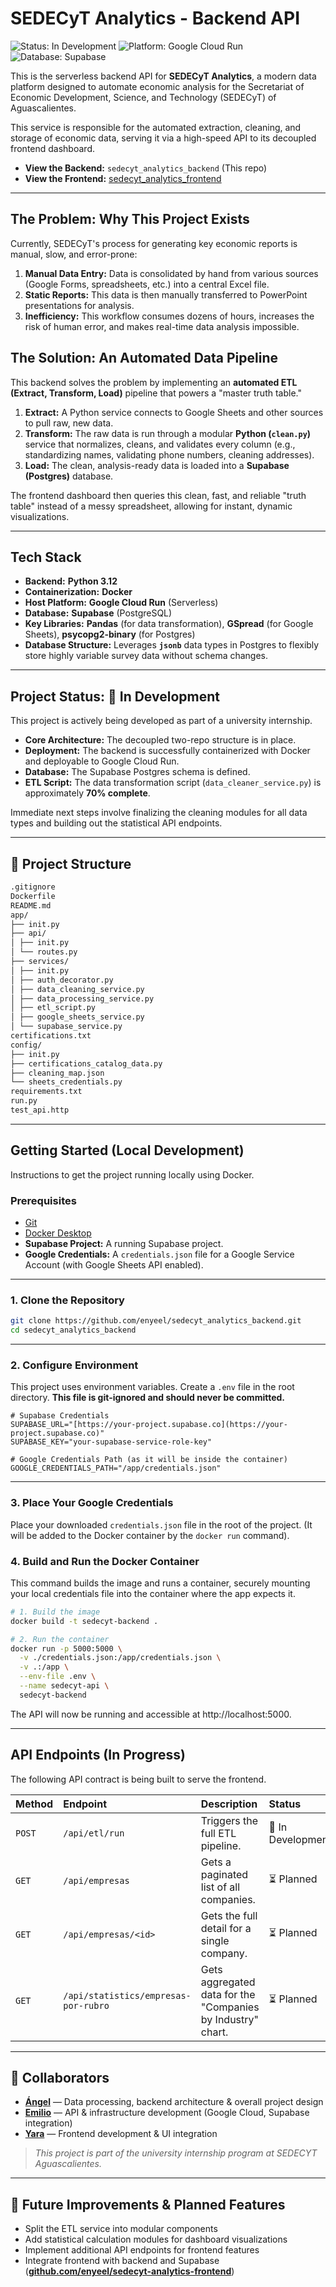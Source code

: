 # SEDECyT Analytics - Backend API

![Status: In Development](https://img.shields.io/badge/status-in%20development-yellow)
![Platform: Google Cloud Run](https://img.shields.io/badge/Platform-Google%20Cloud%20Run-blue)
![Database: Supabase](https://img.shields.io/badge/Database-Supabase%20(Postgres)-green)

This is the serverless backend API for **SEDECyT Analytics**, a modern data platform designed to automate economic analysis for the Secretariat of Economic Development, Science, and Technology (SEDECyT) of Aguascalientes.

This service is responsible for the automated extraction, cleaning, and storage of economic data, serving it via a high-speed API to its decoupled frontend dashboard.

* **View the Backend:** `sedecyt_analytics_backend` (This repo)
* **View the Frontend:** [sedecyt_analytics_frontend](https://github.com/enyeel/sedecyt_analytics_frontend)
***

## The Problem: Why This Project Exists

Currently, SEDECyT's process for generating key economic reports is manual, slow, and error-prone:
1.  **Manual Data Entry:** Data is consolidated by hand from various sources (Google Forms, spreadsheets, etc.) into a central Excel file.
2.  **Static Reports:** This data is then manually transferred to PowerPoint presentations for analysis.
3.  **Inefficiency:** This workflow consumes dozens of hours, increases the risk of human error, and makes real-time data analysis impossible.

## The Solution: An Automated Data Pipeline

This backend solves the problem by implementing an **automated ETL (Extract, Transform, Load)** pipeline that powers a "master truth table."

1.  **Extract:** A Python service connects to Google Sheets and other sources to pull raw, new data.
2.  **Transform:** The raw data is run through a modular **Python (`clean.py`)** service that normalizes, cleans, and validates every column (e.g., standardizing names, validating phone numbers, cleaning addresses).
3.  **Load:** The clean, analysis-ready data is loaded into a **Supabase (Postgres)** database.

The frontend dashboard then queries this clean, fast, and reliable "truth table" instead of a messy spreadsheet, allowing for instant, dynamic visualizations.

***

## Tech Stack

* **Backend:** **Python 3.12**
* **Containerization:** **Docker**
* **Host Platform:** **Google Cloud Run** (Serverless)
* **Database:** **Supabase** (PostgreSQL)
* **Key Libraries:** **Pandas** (for data transformation), **GSpread** (for Google Sheets), **psycopg2-binary** (for Postgres)
* **Database Structure:** Leverages **`jsonb`** data types in Postgres to flexibly store highly variable survey data without schema changes.

***

## Project Status: 🚧 In Development

This project is actively being developed as part of a university internship.

* **Core Architecture:** The decoupled two-repo structure is in place.
* **Deployment:** The backend is successfully containerized with Docker and deployable to Google Cloud Run.
* **Database:** The Supabase Postgres schema is defined.
* **ETL Script:** The data transformation script (`data_cleaner_service.py`) is approximately **70% complete**.

Immediate next steps involve finalizing the cleaning modules for all data types and building out the statistical API endpoints.

***

## 📂 Project Structure 

```bash
.gitignore
Dockerfile
README.md
app/
├── init.py
├── api/
│ ├── init.py
│ └── routes.py
├── services/
│ ├── init.py
│ ├── auth_decorator.py
│ ├── data_cleaning_service.py
│ ├── data_processing_service.py
│ ├── etl_script.py
│ ├── google_sheets_service.py
│ └── supabase_service.py
certifications.txt
config/
├── init.py
├── certifications_catalog_data.py
├── cleaning_map.json
└── sheets_credentials.py
requirements.txt
run.py
test_api.http
```

***

## Getting Started (Local Development)

Instructions to get the project running locally using Docker.

### Prerequisites

* [Git](https://git-scm.com/downloads)
* [Docker Desktop](https://www.docker.com/products/docker-desktop/)
* **Supabase Project:** A running Supabase project.
* **Google Credentials:** A `credentials.json` file for a Google Service Account (with Google Sheets API enabled).

***

### 1. Clone the Repository

```bash
git clone https://github.com/enyeel/sedecyt_analytics_backend.git
cd sedecyt_analytics_backend
```

***

### 2. Configure Environment

This project uses environment variables. Create a `.env` file in the root directory. **This file is git-ignored and should never be committed.**

```.env
# Supabase Credentials
SUPABASE_URL="[https://your-project.supabase.co](https://your-project.supabase.co)"
SUPABASE_KEY="your-supabase-service-role-key"

# Google Credentials Path (as it will be inside the container)
GOOGLE_CREDENTIALS_PATH="/app/credentials.json"
```

***

### 3. Place Your Google Credentials

Place your downloaded `credentials.json` file in the root of the project. (It will be added to the Docker container by the `docker run` command).

### 4. Build and Run the Docker Container

This command builds the image and runs a container, securely mounting your local credentials file into the container where the app expects it.

```bash
# 1. Build the image
docker build -t sedecyt-backend .

# 2. Run the container
docker run -p 5000:5000 \
  -v ./credentials.json:/app/credentials.json \
  -v .:/app \
  --env-file .env \
  --name sedecyt-api \
  sedecyt-backend
```
The API will now be running and accessible at http://localhost:5000.

***

## API Endpoints (In Progress)

The following API contract is being built to serve the frontend.

| Method | Endpoint | Description | Status |
| :--- | :--- | :--- | :--- |
| `POST` | `/api/etl/run` | Triggers the full ETL pipeline. | 🚧 In Development |
| `GET` | `/api/empresas` | Gets a paginated list of all companies. | ⏳ Planned |
| `GET` | `/api/empresas/<id>` | Gets the full detail for a single company. | ⏳ Planned |
| `GET` | `/api/statistics/empresas-por-rubro` | Gets aggregated data for the "Companies by Industry" chart. | ⏳ Planned |

***

## 👥 Collaborators

* **[Ángel](https://github.com/enyeel)** — Data processing, backend architecture & overall project design  
* **[Emilio](https://github.com/AngelGTZ28)** — API & infrastructure development (Google Cloud, Supabase integration)  
* **[Yara](https://github.com/Yara09-L)** — Frontend development & UI integration  

> _This project is part of the university internship program at SEDECYT Aguascalientes._

---

## 🔮 Future Improvements & Planned Features


* Split the ETL service into modular components  
* Add statistical calculation modules for dashboard visualizations  
* Implement additional API endpoints for frontend features  
* Integrate frontend with backend and Supabase 
(**[github.com/enyeel/sedecyt-analytics-frontend](https://github.com/enyeel/sedecyt-analytics-frontend)**)    
  
